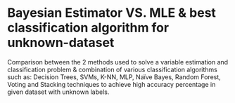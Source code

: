 # Bayesian Estimator VS. MLE & best classification algorithm for unknown-dataset
Comparison between the 2 methods used to solve a variable estimation and classification problem &amp; combination of various classification algorithms such as: Decision Trees, SVMs, K-NN, MLP, Naïve Bayes, Random Forest, Voting and Stacking techniques to achieve high accuracy percentage in given dataset with unknown labels.
